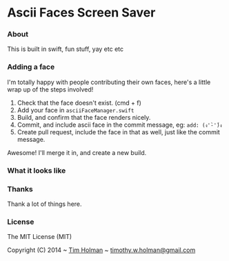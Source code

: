 # Ascii Faces Screen Saver

### About

This is built in swift, fun stuff, yay etc etc

### Adding a face

I'm totally happy with people contributing their own faces, here's a little wrap up of the steps involved!

1. Check that the face doesn't exist. (cmd + f)
2. Add your face in `asciiFaceManager.swift`
3. Build, and confirm that the face renders nicely.
4. Commit, and include ascii face in the commit message, eg: `add: (ง'̀-'́)ง`
5. Create pull request, include the face in that as well, just like the commit message.

Awesome! I'll merge it in, and create a new build.

### What it looks like

### Thanks

Thank a lot of things here.

### License

The MIT License (MIT)

Copyright (C) 2014 ~ [Tim Holman](http://tholman.com) ~ timothy.w.holman@gmail.com
